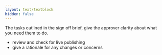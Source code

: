 ```yaml
---
layout: text/textblock
hidden: false
---
```


The tasks outlined in the sign off brief, give the approver clarity about what you need them to do.
- review and check for live publishing
- give a rationale for any changes or concerns
